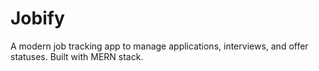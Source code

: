 # Jobify
A modern job tracking app to manage applications, interviews, and offer statuses. Built with MERN stack.
